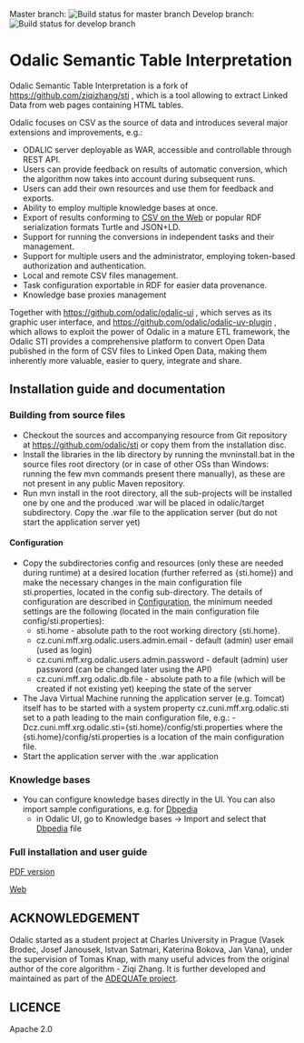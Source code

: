 Master branch: ![Build status for master branch](https://api.travis-ci.org/odalic/sti.svg?branch=master) Develop branch: ![Build status for develop branch](https://api.travis-ci.org/odalic/sti.svg?branch=develop)

# Odalic Semantic Table Interpretation

Odalic Semantic Table Interpretation is a fork of https://github.com/ziqizhang/sti , which is a tool allowing to extract Linked Data from web pages containing HTML tables.

Odalic focuses on CSV as the source of data and introduces several major extensions and improvements, e.g.:
- ODALIC server deployable as WAR, accessible and controllable through REST API.
- Users can provide feedback on results of automatic conversion, which the algorithm now takes into account during subsequent runs.
- Users can add their own resources and use them for feedback and exports.
- Ability to employ multiple knowledge bases at once.
- Export of results conforming to [CSV on the Web](https://www.w3.org/2013/csvw/wiki/Main_Page) or popular RDF serialization formats Turtle and JSON+LD.
- Support for running the conversions in independent tasks and their management.
- Support for multiple users and the administrator, employing token-based authorization and authentication.
- Local and remote CSV files management.
- Task configuration exportable in RDF for easier data provenance.
- Knowledge base proxies management

Together with https://github.com/odalic/odalic-ui , which serves as its graphic user interface, and https://github.com/odalic/odalic-uv-plugin , which allows to exploit the power of Odalic in a mature ETL framework, the Odalic STI provides a comprehensive platform to convert Open Data published in the form of CSV files to Linked Open Data, making them inherently more valuable, easier to query, integrate and share.


## Installation guide and documentation

### Building from source files
- Checkout the sources and accompanying resource from Git repository at https://github.com/odalic/sti or copy them from the installation disc.
- Install the libraries in the lib directory by running the mvninstall.bat in the source files root directory (or in case of other OSs than Windows: running the few mvn commands present there manually), as these are not present in any public Maven repository.
- Run mvn install in the root directory, all the sub-projects will be installed one by one and the produced .war will be placed in odalic/target subdirectory. Copy the .war file to the application server (but do not start the application server yet)

#### Configuration 
- Copy the subdirectories config and resources (only these are needed during runtime) at a desired location (further referred as {sti.home}) and make the necessary changes in the main configuration file sti.properties, located in the config sub-directory. The details of configuration are described in [Configuration](https://odalic.github.io/documentation/Configuration_76975474.html), the minimum needed settings are the following (located in the main configuration file config/sti.properties):
  - sti.home - absolute path to the root working directory {sti.home}.
  - cz.cuni.mff.xrg.odalic.users.admin.email - default (admin) user email (used as login)
  - cz.cuni.mff.xrg.odalic.users.admin.password - default (admin) user password (can be changed later using the API)
  - cz.cuni.mff.xrg.odalic.db.file - absolute path to a file (which will be created if not existing yet) keeping the state of the server
- The Java Virtual Machine running the application server (e.g. Tomcat) itself has to be started with a system property cz.cuni.mff.xrg.odalic.sti set to a path leading to the main configuration file, e.g.: -Dcz.cuni.mff.xrg.odalic.sti={sti.home}/config/sti.properties
where the {sti.home}/config/sti.properties is a location of the main configuration file.
- Start the application server with the .war application

### Knowledge bases
- You can configure knowledge bases directly in the UI. You can also import sample configurations, e.g. for [Dbpedia](https://github.com/odalic/sti/blob/develop/resources/sampleknowledgebases/dbpedia.ttl)
  - in Odalic UI, go to Knowledge bases -> Import and select that [Dbpedia](https://github.com/odalic/sti/blob/develop/resources/sampleknowledgebases/dbpedia.ttl) file

### Full installation and user guide

[PDF version](https://odalic.github.io/download/ODALIC.Project.Documentation.pdf)

[Web](https://odalic.github.io/)

## ACKNOWLEDGEMENT
Odalic started as a student project at Charles University in Prague (Vasek Brodec, Josef Janousek, Istvan Satmari, Katerina Bokova, Jan Vana), under the supervision of Tomas Knap, with many useful advices from the original author of the core algorithm - Ziqi Zhang. It is further developed and maintained as part of the [ADEQUATe project](http://adequate.at). 

## LICENCE
Apache 2.0
